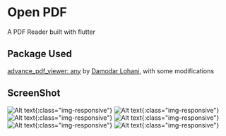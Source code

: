 # Open PDF

A PDF Reader built with flutter

## Package Used
[advance_pdf_viewer: any](https://pub.dev/packages/advance_pdf_viewer) by [Damodar Lohani](https://github.com/lohanidamodar), with some modifications

## ScreenShot
![Alt text](/flutter_01.png?raw=true "Open PDF Reader"){:class="img-responsive"}
![Alt text](/flutter_02.png?raw=true "Open PDF Reader"){:class="img-responsive"} ![Alt text](/flutter_03.png?raw=true "Open PDF Reader"){:class="img-responsive"} ![Alt text](/flutter_04.png?raw=true "Open PDF Reader"){:class="img-responsive"} ![Alt text](/flutter_05.png?raw=true "Open PDF Reader"){:class="img-responsive"} ![Alt text](/flutter_06.png?raw=true "Open PDF Reader"){:class="img-responsive"}



